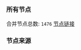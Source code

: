 ### 所有节点
合并节点总数: `1476`
[节点链接](https://raw.githubusercontent.com/rzhy1/11/master/sub/sub_merge_base64.txt)

### 节点来源